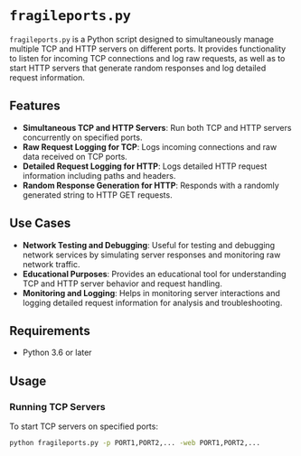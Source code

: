 # `fragileports.py`

`fragileports.py` is a Python script designed to simultaneously manage multiple TCP and HTTP servers on different ports. It provides functionality to listen for incoming TCP connections and log raw requests, as well as to start HTTP servers that generate random responses and log detailed request information.

## Features

- **Simultaneous TCP and HTTP Servers**: Run both TCP and HTTP servers concurrently on specified ports.
- **Raw Request Logging for TCP**: Logs incoming connections and raw data received on TCP ports.
- **Detailed Request Logging for HTTP**: Logs detailed HTTP request information including paths and headers.
- **Random Response Generation for HTTP**: Responds with a randomly generated string to HTTP GET requests.

## Use Cases

- **Network Testing and Debugging**: Useful for testing and debugging network services by simulating server responses and monitoring raw network traffic.
- **Educational Purposes**: Provides an educational tool for understanding TCP and HTTP server behavior and request handling.
- **Monitoring and Logging**: Helps in monitoring server interactions and logging detailed request information for analysis and troubleshooting.

## Requirements

- Python 3.6 or later



## Usage

### Running TCP Servers

To start TCP servers on specified ports:

```bash
python fragileports.py -p PORT1,PORT2,... -web PORT1,PORT2,...
```


